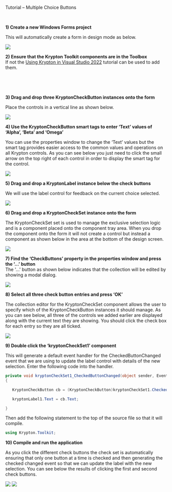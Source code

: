 Tutorial – Multiple Choice Buttons

 

**1) Create a new Windows Forms project**  


This will automatically create a form in design mode as below.

![](Normal%20WinForm%20Form.png)

**2) Ensure that the Krypton Toolkit components are in the Toolbox**  
If not the [Using Krypton in Visual Studio 2022](Using%20Krypton%20in%20Visual%20Studio%202022.md)
tutorial can be used to add them.

 

 

**3) Drag and drop three KryptonCheckButton instances onto the form**  


Place the controls in a vertical line as shown below.

![](MultiCheck1.png)

**4) Use the KryptonCheckButton smart tags to enter ‘Text’ values of ‘Alpha’,
‘Beta’ and ‘Omega’**

You can use the properties window to change the ‘Text’ values but the smart tag
provides easier access to the common values and operations on all Krypton
controls. As you can see below you just need to click the small arrow on the top
right of each control in order to display the smart tag for the control.

![](MultiCheck2.png)

**5) Drag and drop a KryptonLabel instance below the check buttons**  


We will use the label control for feedback on the current choice selected.

![](MultiCheck3.png)

**6) Drag and drop a KryptonCheckSet instance onto the form**  


The KryptonCheckSet set is used to manage the exclusive selection logic and is a
component placed onto the component tray area. When you drop the component onto
the form it will not create a control but instead a component as shown below in
the area at the bottom of the design screen.

![](MultiCheck4.png)

**7) Find the ‘CheckButtons’ property in the properties window and press the ‘…’
button**  
The '...' button as shown below indicates that the collection will be edited by
showing a modal dialog.

![](MultiCheck6.png)

**8) Select all three check button entries and press ‘OK’**  


The collection editor for the KryptonCheckSet component allows the user to
specify which of the KryptonCheckButton instances it should manage. As you can
see below, all three of the controls we added earlier are displayed along with
the current text they are showing. You should click the check box for each entry
so they are all ticked.

![](MultiCheck5.png)

**9) Double click the ‘kryptonCheckSet1’ component** 

This will generate a default event handler for the CheckedButtonChanged event
that we are using to update the label control with details of the new selection.
Enter the following code into the handler.

```cs
private void kryptonCheckSet1_CheckedButtonChanged(object sender, EventArgs e)
{

   KryptonCheckButton cb = (KryptonCheckButton)kryptonCheckSet1.CheckedButton;

   kryptonLabel1.Text = cb.Text;

}
```


Then add the following statement to the top of the source file so that it will
compile.

```cs
using Krypton.Toolkit;
```

**10) Compile and run the application**  


As you click the different check buttons the check set is automatically ensuring
that only one button at a time is checked and then generating the checked
changed event so that we can update the label with the new selection. You can
see below the results of clicking the first and second check buttons.

![](MultiCheck7.png) ![](MultiCheck8.png)